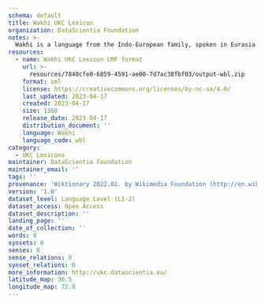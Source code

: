 ```yaml
---
schema: default
title: Wakhi UKC Lexicon
organization: DataScientia Foundation
notes: >-
  Wakhi is a language from the Indo-European family, spoken in Eurasia. The UKC Lexicon of Wakhi is represented as a lexico-semantic network. It consists of words, word senses, synsets, as well as sense-level and synset-level relationships.
resources:
  - name: Wakhi UKC Lexicon LMF format
    url: >-
      resources/7840cfe0-6859-4591-ae00-7d7ac38fbf03/output-wbl.zip
    format: xml
    license: https://creativecommons.org/licenses/by-nc-sa/4.0/
    last_updated: 2023-04-17
    created: 2023-04-17
    size: 1368
    release_date: 2023-04-17
    distribution_document: ''
    language: Wakhi
    language_code: wbl
category:
  - UKC Lexicons
maintainer: DataScientia Foundation
maintainer_email: ''
tags: ''
provenance: 'Wiktionary 2022.01. by Wikimedia Foundation (http://en.wiktionary.org); Princeton WordNet 2.1 by Princeton University (https://wordnet.princeton.edu)'
version: '1.0'
dataset_level: Language Level (L1-2)
dataset_access: Open Access
dataset_description: ''
landing_page: ''
date_of_collection: ''
words: 8
synsets: 8
senses: 8
sense_relations: 0
synset_relations: 0
more_information: http://ukc.datascientia.eu/
latitude_map: 36.5
longitude_map: 72.0
---
```

